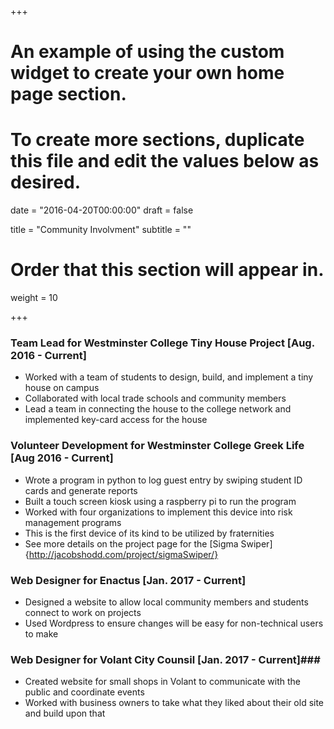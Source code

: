 +++
# An example of using the custom widget to create your own home page section.
# To create more sections, duplicate this file and edit the values below as desired.

date = "2016-04-20T00:00:00"
draft = false

title = "Community Involvment"
subtitle = ""

# Order that this section will appear in.
weight = 10

+++

### Team Lead for Westminster College Tiny House Project [Aug. 2016 - Current] ###
* Worked with a team of students to design, build, and implement a tiny house on campus
* Collaborated with local trade schools and community members
* Lead a team in connecting the house to the college network and implemented key-card access for the house
### Volunteer Development for Westminster College Greek Life  [Aug 2016 - Current] ###
* Wrote a program in python to log guest entry by swiping student ID cards and generate reports
* Built a touch screen kiosk using a raspberry pi to run the program
* Worked with four organizations to implement this device into risk management programs
* This is the first device of its kind to be utilized by fraternities
* See more details on the project page for the [Sigma Swiper]{http://jacobshodd.com/project/sigmaSwiper/}
### Web Designer for Enactus [Jan. 2017 - Current] ###
* Designed a website to allow local community members and students connect to work on projects
* Used Wordpress to ensure changes will be easy for non-technical users to make
### Web Designer for Volant City Counsil [Jan. 2017 - Current]###
* Created website for small shops in Volant to communicate with the public and coordinate events
* Worked with business owners to take what they liked about their old site and build upon that

